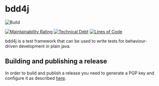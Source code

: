 # bdd4j

![Build](https://github.com/bdd4j/bdd4j/actions/workflows/gradle.yml/badge.svg)

[![Maintainability Rating](https://sonarcloud.io/api/project_badges/measure?project=bdd4j_bdd4j&metric=sqale_rating)](https://sonarcloud.io/summary/new_code?id=bdd4j_bdd4j)
[![Technical Debt](https://sonarcloud.io/api/project_badges/measure?project=bdd4j_bdd4j&metric=sqale_index)](https://sonarcloud.io/summary/new_code?id=bdd4j_bdd4j)
[![Lines of Code](https://sonarcloud.io/api/project_badges/measure?project=bdd4j_bdd4j&metric=ncloc)](https://sonarcloud.io/summary/new_code?id=bdd4j_bdd4j)

bdd4j is a test framework that can be used to write tests for behaviour-driven development in plain java.

## Building and publishing a release

In order to build and publish a release you need to generate a PGP key and configure it as
described [here](https://docs.gradle.org/current/userguide/signing_plugin.html).